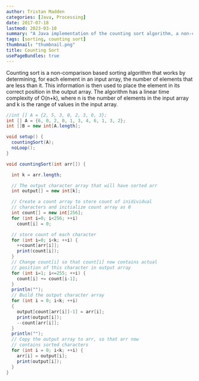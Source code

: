```yaml
---
author: Tristan Madden
categories: [Java, Processing]
date: 2017-07-18
lastmod: 2023-03-10
summary: "A Java implementation of the counting sort algorithm, a non-comparison based sorting method with O(n+k) time complexity, demonstrated using Processing."
tags: [sorting, counting sort]
thumbnail: "thumbnail.png"
title: Counting Sort
usePageBundles: true
---
```


Counting sort is a non-comparison based sorting algorithm that works by determining, for each element in an input array, the number of elements that are less than it. This information is then used to place the element in its correct position in the output array. The algorithm has a linear time complexity of O(n+k), where n is the number of elements in the input array and k is the range of values in the input array.

```Java
//int [] A = {2, 5, 3, 0, 2, 3, 0, 3};
int [] A = {6, 0, 2, 0, 1, 3, 4, 6, 1, 3, 2};
int []B = new int[A.length];

void setup() {
  countingSort(A);
  noLoop();
}

void countingSort(int arr[]) {

  int k = arr.length;

  // The output character array that will have sorted arr
  int output[] = new int[k];

  // Create a count array to store count of inidividual
  // characters and initialize count array as 0
  int count[] = new int[256];
  for (int i=0; i<256; ++i)
    count[i] = 0;

  // store count of each character
  for (int i=0; i<k; ++i) {
    ++count[arr[i]];
    print(count[i]);
  }
  // Change count[i] so that count[i] now contains actual
  // position of this character in output array
  for (int i=1; i<=255; ++i) {
    count[i] += count[i-1];
  }
  println("");
  // Build the output character array
  for (int i = 0; i<k; ++i)
  {
    output[count[arr[i]]-1] = arr[i];
    print(output[i]);
    --count[arr[i]];
  }
  println("");
  // Copy the output array to arr, so that arr now
  // contains sorted characters
  for (int i = 0; i<k; ++i) {
    arr[i] = output[i];
    print(output[i]);
  }
}
```
